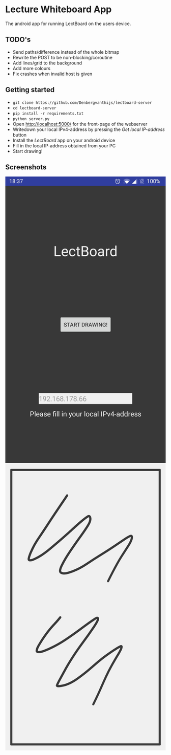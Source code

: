 # Lecture Whiteboard App

The android app for running LectBoard on the users device.

## TODO's

* Send paths/difference instead of the whole bitmap
* Rewrite the POST to be non-blocking/coroutine
* Add lines/grid to the background
* Add more colours
* Fix crashes when invalid host is given

## Getting started

* `git clone https://github.com/Denbergvanthijs/lectboard-server`
* `cd lectboard-server`
* `pip install -r requirements.txt`
* `python server.py`
* Open [http://localhost:5000/](http://localhost:5000/) for the front-page of the webserver
* Writedown your local IPv4-address by pressing the _Get local IP-address_ button
* Install the _LectBoard_ app on your android device
* Fill in the local IP-address obtained from your PC
* Start drawing!

## Screenshots

![The homescreen](./img/home.jpg)
![The whiteboard](./img/whiteboard.jpg)
